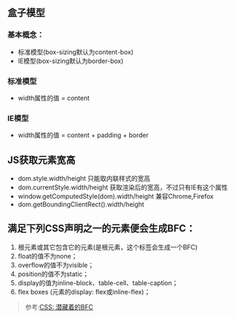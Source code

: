 ## 盒子模型

### 基本概念：
- 标准模型(box-sizing默认为content-box)
- IE模型(box-sizing默认为border-box)

### 标准模型
- width属性的值 = content

### IE模型
- width属性的值 = content + padding + border


## JS获取元素宽高
- dom.style.width/height 只能取内联样式的宽高
- dom.currentStyle.width/height 获取渲染后的宽高，不过只有IE有这个属性
- window.getComputedStyle(dom).width/height 兼容Chrome,Firefox
- dom.getBoundingClientRect().width/height

## 满足下列CSS声明之一的元素便会生成BFC：
1. 根元素或其它包含它的元素(<html></html>是根元素，这个标签会生成一个BFC)
2. float的值不为none；
3. overflow的值不为visible；
4. position的值不为static；
5. display的值为inline-block、table-cell、table-caption；
6. flex boxes (元素的display: flex或inline-flex)；
>参考:[CSS: 潜藏着的BFC](https://mp.weixin.qq.com/s?__biz=MzAxODE2MjM1MA==&mid=2651553261&idx=1&sn=5ca1a2a942d9943576fceacde8fc99ec&chksm=8025aa2cb752233a24002fc7b6755e4c1b1e336d6a3e0757b606718528a31931167f174a1d0b&scene=0&key=341be94069104575b318ad1886380c57ab496e27116321ca51c8e219e8cf132e61d99a5735ec1bb3f0503d35d103e039c963504ad7760d3e68c6d1f6da2fae47c1f5f440e52daddd08152d4726182b9a&ascene=0&uin=NjU4MTI5OTg1&devicetype=iMac+MacBookPro14%2C1+OSX+OSX+10.12.5+build(16F2073)&version=12020810&nettype=WIFI&fontScale=100&pass_ticket=Lti%2Fg%2Bng8AXqsUrVWicWjusA6np4NhWmSXpIWQk%2Bj24wMuoha5ALe2un0oZLkqYC)
